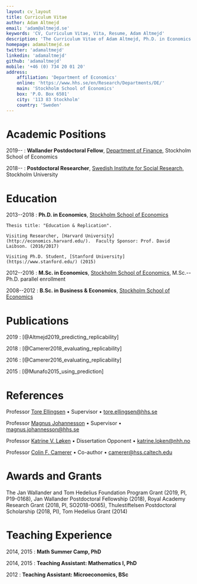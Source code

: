 ```yaml
---
layout: cv_layout
title: Curriculum Vitae
author: Adam Altmejd
email: 'adam@altmejd.se'
keywords: 'CV, Curriculum Vitae, Vita, Resume, Adam Altmejd'
description: 'The Curriculum Vitae of Adam Altmejd, Ph.D. in Economics.'
homepage: adamaltmejd.se
twitter: 'adamaltmejd'
linkedin: 'adamaltmejd'
github: 'adamaltmejd'
mobile: '+46 (0) 734 20 01 20'
address:
    affiliation: 'Department of Economics'
    online: 'https://www.hhs.se/en/Research/Departments/DE/'
    main: 'Stockholm School of Economics'
    box: 'P.O. Box 6501'
    city: '113 83 Stockholm'
    country: 'Sweden'
---
```



# Academic Positions

2019--
:   **Wallander Postdoctoral Fellow**, [Department of Finance](https://www.hhs.se/en/research/departments/df/), Stockholm School of Economics

2018--
:   **Postdoctoral Researcher**, [Swedish Institute for Social Research](https://www.sofi.su.se), Stockholm University

# Education

2013--2018
:   **Ph.D. in Economics**, [Stockholm School of Economics](https://www.hhs.se/en/Education/PhD/economics/)

    Thesis title: "Education & Replication".

    Visiting Researcher, [Harvard University](http://economics.harvard.edu/).  Faculty Sponsor: Prof. David Laibson. (2016/2017)

    Visiting Ph.D. Student, [Stanford University](https://www.stanford.edu/) (2015)

2012--2016
:   **M.Sc. in Economics**, [Stockholm School of Economics](https://www.hhs.se/en/Education/MSc/MECON/), M.Sc.--Ph.D. parallel enrollment

2008--2012
:   **B.Sc. in Business & Economics**, [Stockholm School of Economics](https://www.hhs.se/en/Education/BSc/BE/)

# Publications

2019
:   [@Altmejd2019_predicting_replicability]

2018
:   [@Camerer2018_evaluating_replicability]

2016
:   [@Camerer2016_evaluating_replicability]

2015
:   [@Munafo2015_using_prediction]

# References

Professor [Tore Ellingsen](https://sites.google.com/site/tellingsensse/) • Supervisor • <tore.ellingsen@hhs.se>

Professor [Magnus Johannesson](https://www.hhs.se/en/person/?personid=1981033) • Supervisor • <magnus.johannesson@hhs.se>

Professor [Katrine V. Løken](https://sites.google.com/site/katrinecv/) • Dissertation Opponent • <katrine.loken@nhh.no>

Professor [Colin F. Camerer](http://www.hss.caltech.edu/content/colin-f-camerer) • Co-author • <camerer@hss.caltech.edu>

# Awards and Grants

The Jan Wallander and Tom Hedelius Foundation Program Grant (2019, PI, P19-0168), Jan Wallander Postdoctoral Fellowship (2018), Royal Academy Research Grant (2018, PI, SO2018-0065), Thulestiftelsen Postdoctoral Scholarship (2018, PI), Tom Hedelius Grant (2014)

# Teaching Experience

2014, 2015
:   **Math Summer Camp, PhD**

2014, 2015
:   **Teaching Assistant: Mathematics I, PhD**

2012
:   **Teaching Assistant: Microeconomics, BSc**
